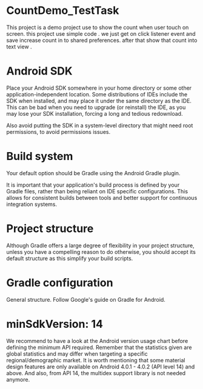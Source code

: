 # CountDemo_TestTask
This project is a demo project use to show the count when user touch on screen. this project use simple code . we just get on click listener event and save increase count in to shared preferences. after that show that count into text view .

# Android SDK
Place your Android SDK somewhere in your home directory or some other application-independent location. Some distributions of IDEs include the SDK when installed, and may place it under the same directory as the IDE. This can be bad when you need to upgrade (or reinstall) the IDE, as you may lose your SDK installation, forcing a long and tedious redownload.

Also avoid putting the SDK in a system-level directory that might need root permissions, to avoid permissions issues.

# Build system
Your default option should be Gradle using the Android Gradle plugin.

It is important that your application's build process is defined by your Gradle files, rather than being reliant on IDE specific configurations. This allows for consistent builds between tools and better support for continuous integration systems.

# Project structure
Although Gradle offers a large degree of flexibility in your project structure, unless you have a compelling reason to do otherwise, you should accept its default structure as this simplify your build scripts.

# Gradle configuration
General structure. Follow Google's guide on Gradle for Android.

# minSdkVersion: 14
 We recommend to have a look at the Android version usage chart before defining the minimum API required. Remember that the statistics given are global statistics and may differ when targeting a specific regional/demographic market. It is worth mentioning that some material design features are only available on Android 4.0.1 - 4.0.2 (API level 14) and above. And also, from API 14, the multidex support library is not needed anymore.
